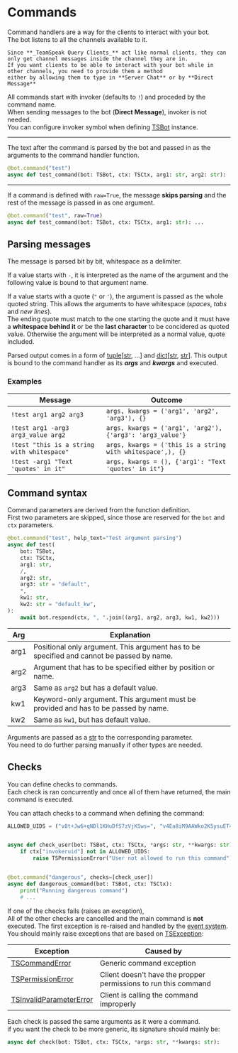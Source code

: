 # Commands

Command handlers are a way for the clients to interact with your bot.  
The bot listens to all the channels available to it.

```{note}
Since **_TeamSpeak Query Clients_** act like normal clients, they can only get channel messages inside the channel they are in.
If you want clients to be able to interact with your bot while in other channels, you need to provide them a method
either by allowing them to type in **Server Chat** or by **Direct Message**
```

All commands start with invoker (defaults to `!`) and proceded by the command name.  
When sending messages to the bot (**Direct Message**), invoker is not needed.  
You can configure invoker symbol when defining [TSBot](tsbot.bot.TSBot) instance.

---

The text after the command is parsed by the bot and passed in as the arguments to the command handler function.

```python
@bot.command("test")
async def test_command(bot: TSBot, ctx: TSCtx, arg1: str, arg2: str): ...
```

---

If a command is defined with `raw=True`, the message **skips parsing**
and the rest of the message is passed in as one argument.

```python
@bot.command("test", raw=True)
async def test_command(bot: TSBot, ctx: TSCtx, arg1: str): ...
```

## Parsing messages

The message is parsed bit by bit, whitespace as a delimiter.

If a value starts with `-`, it is interpreted as the name of the argument
and the following value is bound to that argument name.

If a value starts with a quote (`"` or `'`), the argument is passed as the whole quoted string.
This allows the arguments to have whitespace (_spaces_, _tabs_ and _new lines_).  
The ending quote must match to the one starting the quote and it must have  
a **whitespace behind it** or be the **last character** to be concidered as quoted value.
Otherwise the argument will be interpreted as a normal value, quote included.

Parsed output comes in a form of [tuple](tuple)[[str](str), ...]
and [dict](dict)[[str](str), [str](str)].
This output is bound to the command handler as its **_args_** and **_kwargs_** and executed.

### Examples

| Message                                    | Outcome                                                    |
| ------------------------------------------ | ---------------------------------------------------------- |
| `!test arg1 arg2 arg3`                     | `args, kwargs = ('arg1', 'arg2', 'arg3'), {}`              |
| `!test arg1 -arg3 arg3_value arg2 `        | `args, kwargs = ('arg1', 'arg2'), {'arg3': 'arg3_value'}`  |
| `!test "this is a string with whitespace"` | `args, kwargs = ('this is a string with whitespace',), {}` |
| `!test -arg1 "Text 'quotes' in it"`        | `args, kwargs = (), {'arg1': "Text 'quotes' in it"}`       |

## Command syntax

Command parameters are derived from the function definition.  
First two parameters are skipped, since those are reserved for the `bot` and `ctx` parameters.

```python
@bot.command("test", help_text="Test argument parsing")
async def test(
    bot: TSBot,
    ctx: TSCtx,
    arg1: str,
    /,
    arg2: str,
    arg3: str = "default",
    *,
    kw1: str,
    kw2: str = "default_kw",
):
    await bot.respond(ctx, ", ".join((arg1, arg2, arg3, kw1, kw2)))
```

| Arg  | Explanation                                                                               |
| ---- | ----------------------------------------------------------------------------------------- |
| arg1 | Positional only argument. This argument has to be specified and cannot be passed by name. |
| arg2 | Argument that has to be specified either by position or name.                             |
| arg3 | Same as `arg2` but has a default value.                                                   |
| kw1  | Keyword-only argument. This argument must be provided and has to be passed by name.       |
| kw2  | Same as `kw1`, but has default value.                                                     |

Arguments are passed as a [str](str) to the corresponding parameter.  
You need to do further parsing manually if other types are needed.

## Checks

You can define checks to commands.  
Each check is ran concurrently and once all of them have returned,
the main command is executed.

You can attach checks to a command when defining the command:

```python
ALLOWED_UIDS = ("v8t+Jw6+qNDl1KHuDfS7zVjKSws=", "v4Ea8iM9AAWko2K5ysuET4f+4Lk=")


async def check_user(bot: TSBot, ctx: TSCtx, *args: str, **kwargs: str):
    if ctx["invokeruid"] not in ALLOWED_UIDS:
        raise TSPermissionError("User not allowed to run this command")


@bot.command("dangerous", checks=[check_user])
async def dangerous_command(bot: TSBot, ctx: TSCtx):
    print("Running dangerous command")
    # ...
```

If one of the checks fails (raises an exception),  
All of the other checks are cancelled and the main command is **not** executed.
The first exception is re-raised and handled by the [event system](./events.md#built-in-events).  
You should mainly raise exceptions that are based on [TSException](tsbot.exceptions.TSException):

| Exception                                                           | Caused by                                                       |
| ------------------------------------------------------------------- | --------------------------------------------------------------- |
| [TSCommandError](tsbot.exceptions.TSCommandError)                   | Generic command exception                                       |
| [TSPermissionError](tsbot.exceptions.TSPermissionError)             | Client doesn't have the propper permissions to run this command |
| [TSInvalidParameterError](tsbot.exceptions.TSInvalidParameterError) | Client is calling the command improperly                        |

Each check is passed the same arguments as it were a command.  
if you want the check to be more generic, its signature should mainly be:

```python
async def check(bot: TSBot, ctx: TSCtx, *args: str, **kwargs: str):
```
